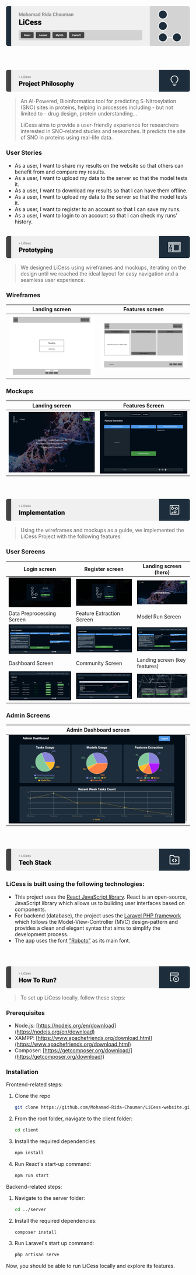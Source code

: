 <img src="./readme/title1.svg"/>

<br><br>

<!-- project philosophy -->
<img src="./readme/title2.svg"/>

> An AI-Powered, Bioinformatics tool for predicting S-Nitrosylation (SNO) sites in proteins, helping in processes including - but not limited to - drug design, protein understanding...
>
> LiCess aims to provide a user-friendly experience for researchers interested in SNO-related studies and researches. It predicts the site of SNO in proteins using real-life data.

### User Stories

- As a user, I want to share my results on the website so that others can benefit from and compare my results.
- As a user, I want to upload my data to the server so that the model tests it.
- As a user, I want to download my results so that I can have them offline.
- As a user, I want to upload my data to the server so that the model tests it.
- As a user, I want to register to an account so that I can save my runs.
- As a user, I want to login to an account so that I can check my runs’ history.
  <br><br>

<!-- Prototyping -->
<img src="./readme/title3.svg"/>

> We designed LiCess using wireframes and mockups, iterating on the design until we reached the ideal layout for easy navigation and a seamless user experience.

### Wireframes

| Landing screen                            | Features screen                       |
| --------------------------------------- | ------------------------------------- |
| ![Landing](./readme/demo/landing-wireframe.png) | ![Features](./readme/demo/features-wireframe.png) |

### Mockups

| Landing screen                             | Features Screen                           |
| --------------------------------------- | ------------------------------------- |
| ![Landing](./readme/demo/landing-mockup.png) | ![fsdaf](./readme/demo/features-mockup.png) |

<br><br>

<!-- Implementation -->
<img src="./readme/title4.svg"/>

> Using the wireframes and mockups as a guide, we implemented the LiCess Project with the following features:

### User Screens

| Login screen                                          | Register screen                                             | Landing screen (hero)                                   |
| ----------------------------------------------------- | ----------------------------------------------------------- | ------------------------------------------------------- |
| ![Login](./readme/demo/login-screen-final.png)        | ![Register](./readme/demo/register-screen-final.png)        | ![Landing (Hero)](./readme/demo/landing-hero-final.png) |
| Data Preprocessing Screen                             | Feature Extraction Screen                                   | Model Run Screen                                        |
| ![Data Preprocess](./readme/demo/preprocessing.png)   | ![Feature Extraction](./readme/demo/features.png)           | ![Model Run](./readme/demo/models.png)                  |
| Dashboard Screen                                      | Community Screen                                            | Landing screen (key features)                           |
| ![Dashboard](./readme/demo/dashboard.png)             | ![Community](./readme/demo/community.png)                   | ![Landing (Key Features)](./readme/demo/landing-key-features-final.png) |

### Admin Screens

| Admin Dashboard screen                                |
| ----------------------------------------------------- |
| ![Admin Dashboard](./readme/demo/admin-dashboard.png) |

<br><br>

<!-- Tech stack -->
<img src="./readme/title5.svg"/>

### LiCess is built using the following technologies:

- This project uses the [React JavaScript library](https://react.dev/). React is an open-source, JavaScript library which allows us to building user interfaces based on components.
- For backend (database), the project uses the [Laravel PHP framework](https://laravel.com/) which follows the Model-View-Controller (MVC) design-pattern and provides a clean and elegant syntax that aims to simplify the development process.
- The app uses the font ["Roboto"](https://fonts.google.com/specimen/Roboto) as its main font.

<br><br>

<!-- How to run -->
<img src="./readme/title6.svg"/>

> To set up LiCess locally, follow these steps:

### Prerequisites

- Node.js:
  [https://nodejs.org/en/download](https://nodejs.org/en/download)
- XAMPP:
  [https://www.apachefriends.org/download.html](https://www.apachefriends.org/download.html)
- Composer:
  [https://getcomposer.org/download/](https://getcomposer.org/download/)

### Installation

Frontend-related steps:
1. Clone the repo
   ```sh
   git clone https://github.com/Mohamad-Rida-Chouman/LiCess-website.git
   ```
2. From the root folder, navigate to the client folder:
   ```sh
   cd client
   ```
3. Install the required dependencies:
   ```sh
   npm install
   ```
4. Run React's start-up command:
   ```sh
   npm run start
   ```

Backend-related steps:
1. Navigate to the server folder:
   ```sh
   cd ../server
   ```
2. Install the required dependencies:
   ```sh
   composer install
   ```
3. Run Laravel's start up command:
   ```sh
   php artisan serve
   ```

Now, you should be able to run LiCess locally and explore its features.
